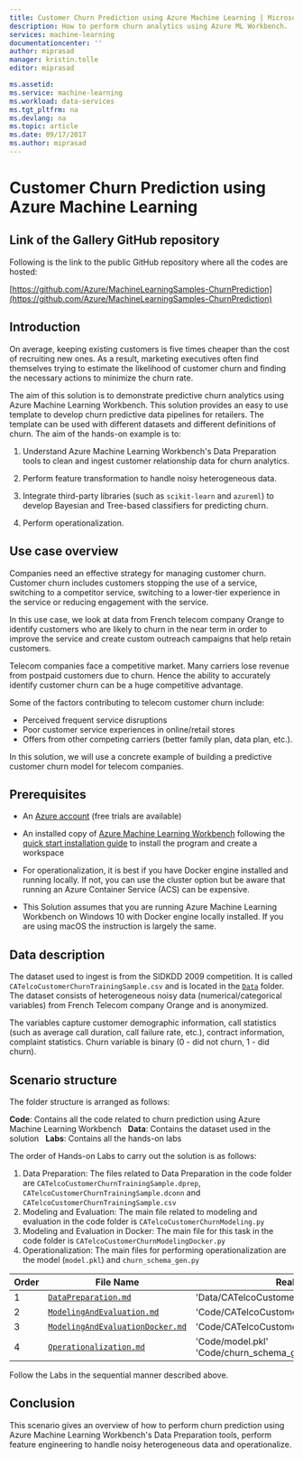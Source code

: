 ```yaml
---
title: Customer Churn Prediction using Azure Machine Learning | Microsoft Docs
description: How to perform churn analytics using Azure ML Workbench.
services: machine-learning
documentationcenter: ''
author: miprasad
manager: kristin.tolle
editor: miprasad

ms.assetid: 
ms.service: machine-learning
ms.workload: data-services
ms.tgt_pltfrm: na
ms.devlang: na
ms.topic: article
ms.date: 09/17/2017
ms.author: miprasad
---
```


# Customer Churn Prediction using Azure Machine Learning

## Link of the Gallery GitHub repository
Following is the link to the public GitHub repository where all the codes are hosted:

[https://github.com/Azure/MachineLearningSamples-ChurnPrediction](https://github.com/Azure/MachineLearningSamples-ChurnPrediction)


## Introduction
On average, keeping existing customers is five times cheaper than the cost of recruiting new ones. As a result, marketing executives often find themselves trying to estimate the likelihood of customer churn and finding the necessary actions to minimize the churn rate.

The aim of this solution is to demonstrate predictive churn analytics using Azure Machine Learning Workbench. This solution provides an easy to use template to develop churn predictive data pipelines for retailers. The template can be used with different datasets and different definitions of churn. The aim of the hands-on example is to:

1. Understand Azure Machine Learning Workbench's Data Preparation tools to clean and ingest customer relationship data for churn analytics.

2. Perform feature transformation to handle noisy heterogeneous data.

3. Integrate third-party libraries (such as `scikit-learn` and `azureml`) to develop Bayesian and Tree-based classifiers for predicting churn.

4. Perform operationalization.

## Use case overview
Companies need an effective strategy for managing customer churn. Customer churn includes customers stopping the use of a service, switching to a competitor service, switching to a lower-tier experience in the service or reducing engagement with the service.

In this use case, we look at data from French telecom company Orange to identify customers who are likely to churn in the near term in order to improve the service and create custom outreach campaigns that help retain customers.

Telecom companies face a competitive market. Many carriers lose revenue from postpaid customers due to churn. Hence the ability to accurately identify customer churn can be a huge competitive advantage.

Some of the factors contributing to telecom customer churn include:

* Perceived frequent service disruptions
* Poor customer service experiences in online/retail stores
* Offers from other competing carriers (better family plan, data plan, etc.).

In this solution, we will use a concrete example of building a predictive customer churn model for telecom companies.

## Prerequisites

* An [Azure account](https://azure.microsoft.com/en-us/free/) (free trials are available)

* An installed copy of [Azure Machine Learning Workbench](./overview-what-is-azure-ml.md) following the [quick start installation guide](./quick-start-installation.md) to install the program and create a workspace

* For operationalization, it is best if you have Docker engine installed and running locally. If not, you can use the cluster option but be aware that running an Azure Container Service (ACS) can be expensive.

* This Solution assumes that you are running Azure Machine Learning Workbench on Windows 10 with Docker engine locally installed. If you are using macOS the instruction is largely the same.

## Data description

The dataset used to ingest is from the SIDKDD 2009 competition. It is called `CATelcoCustomerChurnTrainingSample.csv` and is located in the [`Data`](https://github.com/mezmicrosoft/MachineLearningSamples-ChurnPrediction/tree/master/Data) folder. The dataset consists of heterogeneous noisy data (numerical/categorical variables) from French Telecom company Orange and is anonymized.

The variables capture customer demographic information, call statistics (such as average call duration, call failure rate, etc.), contract information, complaint statistics. Churn variable is binary (0 - did not churn, 1 - did churn).

## Scenario structure

The folder structure is arranged as follows:

__Code__: Contains all the code related to churn prediction using Azure Machine Learning Workbench  
__Data__: Contains the dataset used in the solution  
__Labs__: Contains all the hands-on labs

The order of Hands-on Labs to carry out the solution is as follows:
1. Data Preparation:
The files related to Data Preparation in the code folder are `CATelcoCustomerChurnTrainingSample.dprep`, `CATelcoCustomerChurnTrainingSample.dconn` and `CATelcoCustomerChurnTrainingSample.csv`
2. Modeling and Evaluation:
The main file related to modeling and evaluation in the code folder is `CATelcoCustomerChurnModeling.py`
3. Modeling and Evaluation in Docker:
The main file for this task in the code folder is `CATelcoCustomerChurnModelingDocker.py`
4. Operationalization:
The main files for performing operationalization are the model (`model.pkl`) and `churn_schema_gen.py`

| Order| File Name | Realted Files |
|--|-----------|------|
| 1 | [`DataPreparation.md`](https://github.com/Azure/MachineLearningSamples-ChurnPrediction/blob/master/Docs/DataPreparation.md) | 'Data/CATelcoCustomerChurnTrainingSample.csv' |
| 2 | [`ModelingAndEvaluation.md`](https://github.com/Azure/MachineLearningSamples-ChurnPrediction/blob/master/Docs/ModelingAndEvaluation.md) | 'Code/CATelcoCustomerChurnModeling.py' |
| 3 | [`ModelingAndEvaluationDocker.md`](https://github.com/Azure/MachineLearningSamples-ChurnPrediction/blob/master/Docs/ModelingAndEvaluationDocker.md) | 'Code/CATelcoCustomerChurnModelingDocker.py' |
| 4 | [`Operationalization.md`](https://github.com/Azure/MachineLearningSamples-ChurnPrediction/blob/master/Docs/Operationalization.md) | 'Code/model.pkl'<br>'Code/churn_schema_gen.py' |

Follow the Labs in the sequential manner described above.

## Conclusion
This scenario gives an overview of how to perform churn prediction using Azure Machine Learning Workbench's Data Preparation tools, perform feature engineering to handle noisy heterogeneous data and operationalize.
